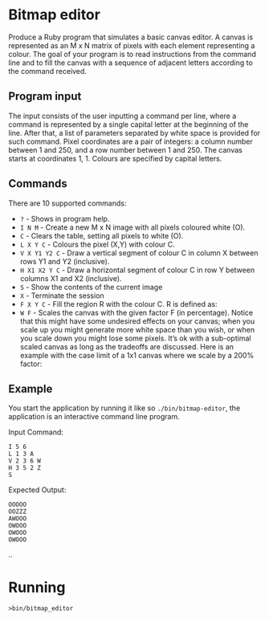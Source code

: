 # Bitmap editor

Produce a Ruby program that simulates a basic canvas editor.
A canvas is represented as an M x N matrix of pixels with each element representing a colour.
The goal of your program is to read instructions from the command line and to fill the canvas with a sequence of
adjacent letters according to the command received.

## Program input
The input consists of the user inputting a command per line, where a command is represented by a single capital letter
at the beginning of the line. After that, a list of parameters separated by white space is provided for such command.
Pixel coordinates are a pair of integers: a column number between 1 and 250, and a row number between 1 and 250.
The canvas starts at coordinates 1, 1. Colours are specified by capital letters.

## Commands
There are 10 supported commands:

- `?` - Shows in program help.
- `I N M` - Create a new M x N image with all pixels coloured white (O).
- `C` - Clears the table, setting all pixels to white (O).
- `L X Y C` - Colours the pixel (X,Y) with colour C.
- `V X Y1 Y2 C` - Draw a vertical segment of colour C in column X between rows Y1 and Y2 (inclusive).
- `H X1 X2 Y C` - Draw a horizontal segment of colour C in row Y between columns X1 and X2 (inclusive).
- `S` - Show the contents of the current image
- `X` - Terminate the session
- `F X Y C` - Fill the region R with the colour C. R is defined as:
- `W F` - Scales the canvas with the given factor F (in percentage). Notice that this might have some undesired effects on your
canvas; when you scale up you might generate more white space than you wish, or when you scale down you might
lose some pixels. It’s ok with a sub-optimal scaled canvas as long as the tradeoffs are discussed. Here is an example with
the case limit of a 1x1 canvas where we scale by a 200% factor:

## Example
You start the application by running it like so
`./bin/bitmap-editor`, the application is an interactive command line program.

Input Command:
```
I 5 6
L 1 3 A
V 2 3 6 W
H 3 5 2 Z
S
```

Expected Output:
```
OOOOO
OOZZZ
AWOOO
OWOOO
OWOOO
OWOOO
```
..

# Running

`>bin/bitmap_editor`